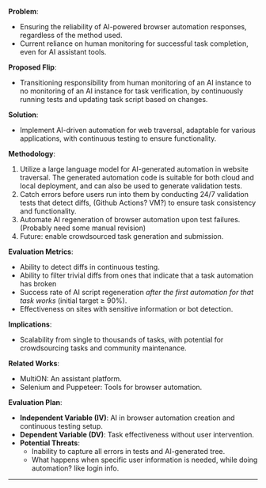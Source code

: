 
**Problem**:
- Ensuring the reliability of AI-powered browser automation responses, regardless of the method used.
- Current reliance on human monitoring for successful task completion, even for AI assistant tools.

**Proposed Flip**:
- Transitioning responsibility from human monitoring of an AI instance to no monitoring of an AI instance for task verification, by continuously running tests and updating task script based on changes. 

**Solution**:
- Implement AI-driven automation for web traversal, adaptable for various applications, with continuous testing to ensure functionality.

**Methodology**:
1. Utilize a large language model for AI-generated automation in website traversal. The generated automation code is suitable for both cloud and local deployment, and can also be used to generate validation tests.
2. Catch errors before users run into them by conducting 24/7 validation tests that detect diffs, (Github Actions? VM?) to ensure task consistency and functionality. 
3. Automate AI regeneration of browser automation upon test failures. (Probably need some manual revision)
4. Future: enable crowdsourced task generation and submission.

**Evaluation Metrics**:
- Ability to detect diffs in continuous testing.
- Ability to filter trivial diffs from ones that indicate that a task automation has broken 
- Success rate of AI script regeneration *after the first automation for that task works* (initial target ≥ 90%).
- Effectiveness on sites with sensitive information or bot detection.

**Implications**:
- Scalability from single to thousands of tasks, with potential for crowdsourcing tasks and community maintenance. 

**Related Works**:
- MultiON: An assistant platform.
- Selenium and Puppeteer: Tools for browser automation.

**Evaluation Plan**:
- **Independent Variable (IV)**: AI in browser automation creation and continuous testing setup.
- **Dependent Variable (DV)**: Task effectiveness without user intervention.
- **Potential Threats**: 
	- Inability to capture all errors in tests and AI-generated tree.
	- What happens when specific user information is needed, while doing automation? like login info.

---